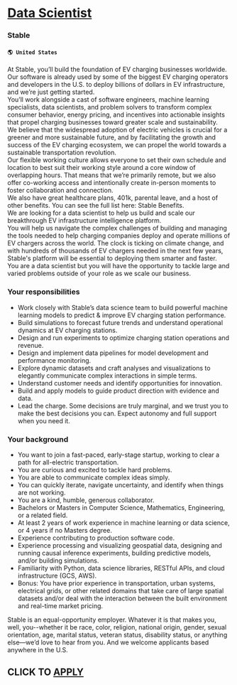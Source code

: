 # [Data Scientist](https://www.remotewlb.com/apply/data-scientist-79085)  
### Stable  
#### `🌎 United States`  
At Stable, you’ll build the foundation of EV charging businesses worldwide. Our software is already used by some of the biggest EV charging operators and developers in the U.S. to deploy billions of dollars in EV infrastructure, and we’re just getting started.  
You’ll work alongside a cast of software engineers, machine learning specialists, data scientists, and problem solvers to transform complex consumer behavior, energy pricing, and incentives into actionable insights that propel charging businesses toward greater scale and sustainability.  
We believe that the widespread adoption of electric vehicles is crucial for a greener and more sustainable future, and by facilitating the growth and success of the EV charging ecosystem, we can propel the world towards a sustainable transportation revolution.  
Our flexible working culture allows everyone to set their own schedule and location to best suit their working style around a core window of overlapping hours. That means that we’re primarily remote, but we also offer co-working access and intentionally create in-person moments to foster collaboration and connection.  
We also have great healthcare plans, 401k, parental leave, and a host of other benefits. You can see the full list here: Stable Benefits.  
We are looking for a data scientist to help us build and scale our breakthrough EV infrastructure intelligence platform.  
You will help us navigate the complex challenges of building and managing the tools needed to help charging companies deploy and operate millions of EV chargers across the world. The clock is ticking on climate change, and with hundreds of thousands of EV chargers needed in the next few years, Stable's platform will be essential to deploying them smarter and faster.  
You are a data scientist but you will have the opportunity to tackle large and varied problems outside of your role as we scale our business.

### Your responsibilities

  * Work closely with Stable’s data science team to build powerful machine learning models to predict & improve EV charging station performance.
  * Build simulations to forecast future trends and understand operational dynamics at EV charging stations.
  * Design and run experiments to optimize charging station operations and revenue.
  * Design and implement data pipelines for model development and performance monitoring.
  * Explore dynamic datasets and craft analyses and visualizations to elegantly communicate complex interactions in simple terms. 
  * Understand customer needs and identify opportunities for innovation.
  * Build and apply models to guide product direction with evidence and data.
  * Lead the charge. Some decisions are truly marginal, and we trust you to make the best decisions you can. Expect autonomy and full support when you need it.

### Your background

  * You want to join a fast-paced, early-stage startup, working to clear a path for all-electric transportation.
  * You are curious and excited to tackle hard problems.
  * You are able to communicate complex ideas simply.
  * You can quickly iterate, navigate uncertainty, and identify when things are not working.
  * You are a kind, humble, generous collaborator.
  * Bachelors or Masters in Computer Science, Mathematics, Engineering, or a related field.
  * At least 2 years of work experience in machine learning or data science, or 4 years if no Masters degree.
  * Experience contributing to production software code.
  * Experience processing and visualizing geospatial data, designing and running causal inference experiments, building predictive models, and/or building simulations.
  * Familiarity with Python, data science libraries, RESTful APIs, and cloud infrastructure (GCS, AWS).
  * Bonus: You have prior experience in transportation, urban systems, electrical grids, or other related domains that take care of large spatial datasets and/or deal with the interaction between the built environment and real-time market pricing.

Stable is an equal-opportunity employer. Whatever it is that makes you, well, you--whether it be race, color, religion, national origin, gender, sexual orientation, age, marital status, veteran status, disability status, or anything else—we’d love to hear from you. And we welcome applicants based anywhere in the U.S.  
## CLICK TO [APPLY](https://www.remotewlb.com/apply/data-scientist-79085)

